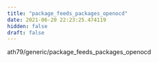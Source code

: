 ```yaml
---
title: "package_feeds_packages_openocd"
date: 2021-06-20 22:23:25.474119
hidden: false
draft: false
---
```


ath79/generic/package_feeds_packages_openocd

